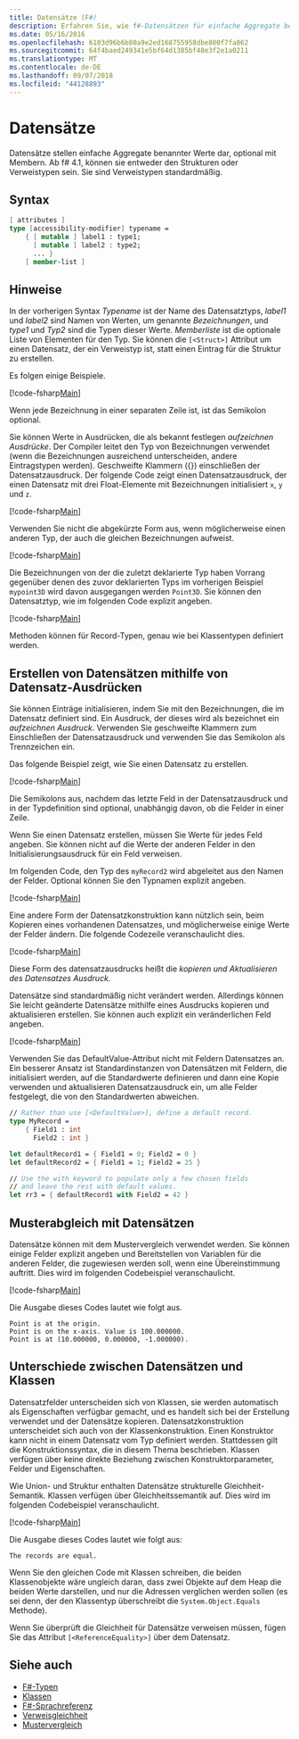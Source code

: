 ```yaml
---
title: Datensätze (F#)
description: Erfahren Sie, wie f#-Datensätzen für einfache Aggregate benannter Werte, optional mit Membern darstellen.
ms.date: 05/16/2016
ms.openlocfilehash: 6103d96b6b80a9e2ed168755958dbe800f7fa862
ms.sourcegitcommit: 64f4baed249341e5bf64d1385bf48e3f2e1a0211
ms.translationtype: MT
ms.contentlocale: de-DE
ms.lasthandoff: 09/07/2018
ms.locfileid: "44128893"
---
```

# <a name="records"></a>Datensätze

Datensätze stellen einfache Aggregate benannter Werte dar, optional mit Membern.  Ab f# 4.1, können sie entweder den Strukturen oder Verweistypen sein.  Sie sind Verweistypen standardmäßig.

## <a name="syntax"></a>Syntax

```fsharp
[ attributes ]
type [accessibility-modifier] typename =
    { [ mutable ] label1 : type1;
      [ mutable ] label2 : type2;
      ... }
    [ member-list ]
```

## <a name="remarks"></a>Hinweise

In der vorherigen Syntax *Typename* ist der Name des Datensatztyps, *label1* und *label2* sind Namen von Werten, um genannte *Bezeichnungen*, und *type1* und *Typ2* sind die Typen dieser Werte. *Memberliste* ist die optionale Liste von Elementen für den Typ.  Sie können die `[<Struct>]` Attribut um einen Datensatz, der ein Verweistyp ist, statt einen Eintrag für die Struktur zu erstellen.

Es folgen einige Beispiele.

[!code-fsharp[Main](../../../samples/snippets/fsharp/lang-ref-1/snippet1901.fs)]

Wenn jede Bezeichnung in einer separaten Zeile ist, ist das Semikolon optional.

Sie können Werte in Ausdrücken, die als bekannt festlegen *aufzeichnen Ausdrücke*. Der Compiler leitet den Typ von Bezeichnungen verwendet (wenn die Bezeichnungen ausreichend unterscheiden, andere Eintragstypen werden). Geschweifte Klammern ({}) einschließen der Datensatzausdruck. Der folgende Code zeigt einen Datensatzausdruck, der einen Datensatz mit drei Float-Elemente mit Bezeichnungen initialisiert `x`, `y` und `z`.

[!code-fsharp[Main](../../../samples/snippets/fsharp/lang-ref-1/snippet1907.fs)]

Verwenden Sie nicht die abgekürzte Form aus, wenn möglicherweise einen anderen Typ, der auch die gleichen Bezeichnungen aufweist.

[!code-fsharp[Main](../../../samples/snippets/fsharp/lang-ref-1/snippet1903.fs)]

Die Bezeichnungen von der die zuletzt deklarierte Typ haben Vorrang gegenüber denen des zuvor deklarierten Typs im vorherigen Beispiel `mypoint3D` wird davon ausgegangen werden `Point3D`. Sie können den Datensatztyp, wie im folgenden Code explizit angeben.

[!code-fsharp[Main](../../../samples/snippets/fsharp/lang-ref-1/snippet1908.fs)]

Methoden können für Record-Typen, genau wie bei Klassentypen definiert werden.

## <a name="creating-records-by-using-record-expressions"></a>Erstellen von Datensätzen mithilfe von Datensatz-Ausdrücken

Sie können Einträge initialisieren, indem Sie mit den Bezeichnungen, die im Datensatz definiert sind. Ein Ausdruck, der dieses wird als bezeichnet ein *aufzeichnen Ausdruck*. Verwenden Sie geschweifte Klammern zum Einschließen der Datensatzausdruck und verwenden Sie das Semikolon als Trennzeichen ein.

Das folgende Beispiel zeigt, wie Sie einen Datensatz zu erstellen.

[!code-fsharp[Main](../../../samples/snippets/fsharp/lang-ref-1/snippet1904.fs)]

Die Semikolons aus, nachdem das letzte Feld in der Datensatzausdruck und in der Typdefinition sind optional, unabhängig davon, ob die Felder in einer Zeile.

Wenn Sie einen Datensatz erstellen, müssen Sie Werte für jedes Feld angeben. Sie können nicht auf die Werte der anderen Felder in den Initialisierungsausdruck für ein Feld verweisen.

Im folgenden Code, den Typ des `myRecord2` wird abgeleitet aus den Namen der Felder. Optional können Sie den Typnamen explizit angeben.

[!code-fsharp[Main](../../../samples/snippets/fsharp/lang-ref-1/snippet1905.fs)]

Eine andere Form der Datensatzkonstruktion kann nützlich sein, beim Kopieren eines vorhandenen Datensatzes, und möglicherweise einige Werte der Felder ändern. Die folgende Codezeile veranschaulicht dies.

[!code-fsharp[Main](../../../samples/snippets/fsharp/lang-ref-1/snippet1906.fs)]

Diese Form des datensatzausdrucks heißt die *kopieren und Aktualisieren des Datensatzes Ausdruck*.

Datensätze sind standardmäßig nicht verändert werden. Allerdings können Sie leicht geänderte Datensätze mithilfe eines Ausdrucks kopieren und aktualisieren erstellen. Sie können auch explizit ein veränderlichen Feld angeben.

[!code-fsharp[Main](../../../samples/snippets/fsharp/lang-ref-1/snippet1909.fs)]

Verwenden Sie das DefaultValue-Attribut nicht mit Feldern Datensatzes an. Ein besserer Ansatz ist Standardinstanzen von Datensätzen mit Feldern, die initialisiert werden, auf die Standardwerte definieren und dann eine Kopie verwenden und aktualisieren Datensatzausdruck ein, um alle Felder festgelegt, die von den Standardwerten abweichen.

```fsharp
// Rather than use [<DefaultValue>], define a default record.
type MyRecord =
    { Field1 : int
      Field2 : int }

let defaultRecord1 = { Field1 = 0; Field2 = 0 }
let defaultRecord2 = { Field1 = 1; Field2 = 25 }

// Use the with keyword to populate only a few chosen fields
// and leave the rest with default values.
let rr3 = { defaultRecord1 with Field2 = 42 }
```

## <a name="pattern-matching-with-records"></a>Musterabgleich mit Datensätzen

Datensätze können mit dem Mustervergleich verwendet werden. Sie können einige Felder explizit angeben und Bereitstellen von Variablen für die anderen Felder, die zugewiesen werden soll, wenn eine Übereinstimmung auftritt. Dies wird im folgenden Codebeispiel veranschaulicht.

[!code-fsharp[Main](../../../samples/snippets/fsharp/lang-ref-1/snippet1910.fs)]

Die Ausgabe dieses Codes lautet wie folgt aus.

```
Point is at the origin.
Point is on the x-axis. Value is 100.000000.
Point is at (10.000000, 0.000000, -1.000000).
```

## <a name="differences-between-records-and-classes"></a>Unterschiede zwischen Datensätzen und Klassen

Datensatzfelder unterscheiden sich von Klassen, sie werden automatisch als Eigenschaften verfügbar gemacht, und es handelt sich bei der Erstellung verwendet und der Datensätze kopieren. Datensatzkonstruktion unterscheidet sich auch von der Klassenkonstruktion. Einen Konstruktor kann nicht in einem Datensatz vom Typ definiert werden. Stattdessen gilt die Konstruktionssyntax, die in diesem Thema beschrieben. Klassen verfügen über keine direkte Beziehung zwischen Konstruktorparameter, Felder und Eigenschaften.

Wie Union- und Struktur enthalten Datensätze strukturelle Gleichheit-Semantik. Klassen verfügen über Gleichheitssemantik auf. Dies wird im folgenden Codebeispiel veranschaulicht.

[!code-fsharp[Main](../../../samples/snippets/fsharp/lang-ref-1/snippet1911.fs)]

Die Ausgabe dieses Codes lautet wie folgt aus:

```
The records are equal.
```

Wenn Sie den gleichen Code mit Klassen schreiben, die beiden Klassenobjekte wäre ungleich daran, dass zwei Objekte auf dem Heap die beiden Werte darstellen, und nur die Adressen verglichen werden sollen (es sei denn, der den Klassentyp überschreibt die `System.Object.Equals` Methode).

Wenn Sie überprüft die Gleichheit für Datensätze verweisen müssen, fügen Sie das Attribut `[<ReferenceEquality>]` über dem Datensatz.

## <a name="see-also"></a>Siehe auch

- [F#-Typen](fsharp-types.md)
- [Klassen](classes.md)
- [F#-Sprachreferenz](index.md)
- [Verweisgleichheit](https://msdn.microsoft.com/visualfsharpdocs/conceptual/core.referenceequalityattribute-class-%5bfsharp%5d)
- [Mustervergleich](pattern-matching.md)
